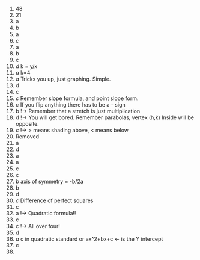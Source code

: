 1. 48
2. 21
3. a
4. b
5. a
6. *c*
7. a
8. b
9. c
10. *d*    k = y/x
11. *a*    k=4
12. *a*    Tricks you up, just graphing. Simple.
13. d
14. c
15. *c*   Remember slope formula, and point slope form.
16. *c*   If you flip anything there has to be a - sign
17. b  !-> Remember that a stretch is just multiplication
18. d  !-> You will get bored. Remember parabolas, vertex (h,k) Inside will be opposite.
19. *c*  !-> > means shading above, < means below
20. Removed
21. a
22. d
23. a
24. a
25. c
26. c
27. *b*    axis of symmetry = -b/2a
28. b
29. d
30. *c*    Difference of perfect squares
31. c
32. a  !-> Quadratic formula!!
33. c
34. c !-> All over four!
35. d
36. *a* c in quadratic standard or ax^2+bx+c <- is the Y intercept
37. c
38. 